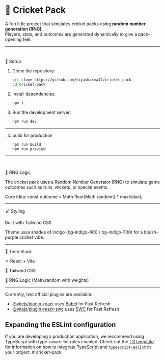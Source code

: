 # 🏏 Cricket Pack

A fun little project that simulates cricket packs using **random number generation (RNG)**.  
Players, stats, and outcomes are generated dynamically to give a pack-opening feel.

---
#

🚀 Setup

1. Clone the repository:
   ```bash
   git clone https://github.com/diyasharma12/cricket-pack
   cd cricket-pack
   ```

2. Install dependencies:
   ```bash
   npm i
   ```

3. Run the development server:
   ```bash
   npm run dev
   ```
---

4. build for production
   ```bash
   npm run build
   npm run preview
   ```

---
<br>

🎲 RNG Logic

The cricket pack uses a Random Number Generator (RNG) to simulate game outcomes such as runs, wickets, or special events.

Core Idea:
const outcome = Math.floor(Math.random() * maxValue);



---

🖌️ Styling

Built with Tailwind CSS

Theme uses shades of indigo (bg-indigo-600 / bg-indigo-700) for a bluish-purple cricket vibe.



---
🚀 Tech Stack

⚛️ React + Vite

🎨 Tailwind CSS

🔀 RNG Logic (Math.random with weights)


---------------------------------------------------


Currently, two official plugins are available:

- [@vitejs/plugin-react](https://github.com/vitejs/vite-plugin-react/blob/main/packages/plugin-react) uses [Babel](https://babeljs.io/) for Fast Refresh
- [@vitejs/plugin-react-swc](https://github.com/vitejs/vite-plugin-react/blob/main/packages/plugin-react-swc) uses [SWC](https://swc.rs/) for Fast Refresh

## Expanding the ESLint configuration

If you are developing a production application, we recommend using TypeScript with type-aware lint rules enabled. Check out the [TS template](https://github.com/vitejs/vite/tree/main/packages/create-vite/template-react-ts) for information on how to integrate TypeScript and [`typescript-eslint`](https://typescript-eslint.io) in your project.
#   c r i c k e t - p a c k 
 
 

